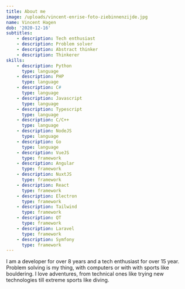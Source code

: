 ```yaml
---
title: About me
image: /uploads/vincent-enrise-foto-ziebinnenzijde.jpg
name: Vincent Hagen
dob: '2020-12-16'
subtitles:
    - description: Tech enthusiast
    - description: Problem solver
    - description: Abstract thinker
    - description: Thinkerer
skills:
    - description: Python
      type: language
    - description: PHP
      type: language
    - description: C#
      type: language
    - description: Javascript
      type: language
    - description: Typescript
      type: language
    - description: C/C++
      type: language
    - description: NodeJS
      type: language
    - description: Go
      type: language
    - description: VueJS
      type: framework
    - description: Angular
      type: framework
    - description: NuxtJS
      type: framework
    - description: React
      type: framework
    - description: Electron
      type: framework
    - description: Tailwind
      type: framework
    - description: QT
      type: framework
    - description: Laravel
      type: framework
    - description: Symfony
      type: framework
---
```

I am a developer for over 8 years and a tech enthusiast for over 15 year. Problem solving is my thing, with computers or with with sports like bouldering. I love adventures, from technical ones like trying new technologies till extreme sports like diving.
